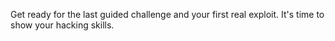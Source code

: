 Get ready for the last guided challenge and your first real exploit. It's time to show your hacking skills.
